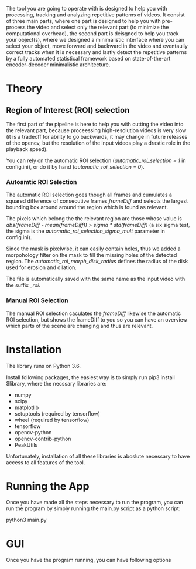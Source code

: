 The tool you are going to operate with is designed to help you with processing, tracking and analyzing repetitive patterns of videos. It consist of three main parts, where one part is designed to help you with pre-process the video and select only the relevant part (to minimize the computational overhead), the second part is deisgned to help you track your object(s), where we designed a minimalistic interface where you can select your object, move forward and backward in the video and eventaully correct tracks when it is necessary and lastly detect the repetitive patterns by a fully automated statistical framework based on state-of-the-art encoder-decoder minimalistic architecture. 

# Theory

## Region of Interest (ROI) selection
The first part of the pipeline is here to help you with cutting the video into the relevant part, 
because proceessing high-resolution videos is very slow (it is a tradeoff for ability to go backwards, 
it may change in future releases of the opencv, but the resolution of the input videos play a drastic 
role in the playback speed).

You can rely on the automatic ROI selection (*automatic_roi_selection = 1* in config.ini), or do it by hand (*automatic_roi_selection = 0*). 

### Autoamtic ROI Selection
The automatic ROI selection goes though all frames and cumulates a squared difference of consecutive frames *frameDiff* and selects the largest bounding box around around the region which is found as relevant.

The pixels which belong the the relevant region are those whose value is *abs(frameDiff - mean(frameDiff)) > sigma * std(frameDiff)* (a six sigma test, the sigma is the *automatic_roi_selection_sigma_mult* parameter in config.ini).

Since the mask is pixelwise, it can easily contain holes, thus we added a morpohology filter on the mask to fill the missing holes of the detected region. The *automatic_roi_morph_disk_radius* defines the radius of the disk used for erosion and dilation.

The file is automatically saved with the same name as the input video with the suffix *_roi*. 

### Manual ROI Selection
The manual ROI selection caculates the *frameDiff* likewise the automatic ROI selection, but shows the frameDiff to you so you can have an overview which parts of the scene are changing and thus are relevant.

# Installation
The library runs on Python 3.6. 

Install following packages, the easiest way is to simply run pip3 install $library, where the necssary libraries are:

- numpy 
- scipy
- matplotlib
- setuptools (required by tensorflow)
- wheel  (required by tensorflow)
- tensorflow
- opencv-python
- opencv-contrib-python
- PeakUtils

Unfortunately, installation of all these libraries is aboslute necessary to have access to all features of the tool.

# Running the App #
Once you have made all the steps necessary to run the program, you can run the program by simply running the main.py script as a python script:

python3 main.py

# GUI #
Once you have the program running, you can have following options
